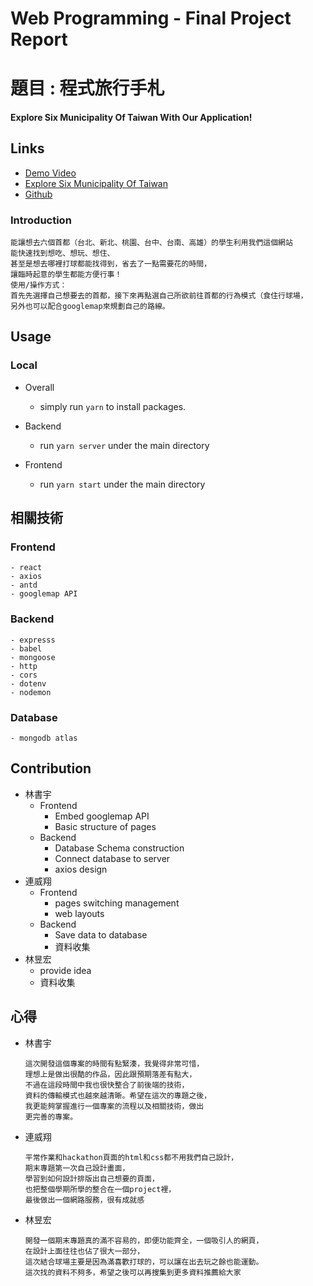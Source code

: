 # Web Programming - Final Project Report
# 題目 : 程式旅行手札
#### Explore Six Municipality Of Taiwan With Our Application!
## Links
* [Demo Video](https://youtu.be/hy1TVrDzkAU)
* [Explore Six Municipality Of Taiwan](https://dogsc729.github.io/1091ntueewebprog_group24/)
* [Github](https://github.com/dogsc729/1091ntueewebprog_group24)

### Introduction
    能讓想去六個首都（台北、新北、桃園、台中、台南、高雄）的學生利用我們這個網站
    能快速找到想吃、想玩、想住、
    甚至是想去哪裡打球都能找得到，省去了一點需要花的時間，
    讓臨時起意的學生都能方便行事！
    使用/操作方式：
    首先先選擇自己想要去的首都，接下來再點選自己所欲前往首都的行為模式（食住行球場，
    另外也可以配合googlemap來規劃自己的路線。
## Usage
### Local
* Overall

    - simply run `yarn` to install packages.

* Backend

    - run `yarn server` under the main directory 

* Frontend
    - run `yarn start` under the main directory
## 相關技術
### Frontend
    - react
    - axios
    - antd
    - googlemap API
### Backend
    - expresss
    - babel
    - mongoose
    - http
    - cors
    - dotenv
    - nodemon

### Database
    - mongodb atlas
## Contribution
* 林書宇
    * Frontend
        * Embed googlemap API
        * Basic structure of pages
    * Backend
        * Database Schema construction
        * Connect database to server
        * axios design
* 連威翔
    * Frontend
        * pages switching management
        * web layouts
    * Backend
        * Save data to database
        * 資料收集
* 林昱宏
    * provide idea
    * 資料收集

## 心得
* 林書宇
    ```
    這次開發這個專案的時間有點緊湊，我覺得非常可惜，
    理想上是做出很酷的作品，因此跟預期落差有點大，
    不過在這段時間中我也很快整合了前後端的技術，
    資料的傳輸模式也越來越清晰。希望在這次的專題之後，
    我更能夠掌握進行一個專案的流程以及相關技術，做出
    更完善的專案。
    ```

* 連威翔
    ```
    平常作業和hackathon頁面的html和css都不用我們自己設計，
    期末專題第一次自己設計畫面，
    學習到如何設計排版出自己想要的頁面，
    也把整個學期所學的整合在一個project裡，
    最後做出一個網路服務，很有成就感
    ```
* 林昱宏
    ```
    開發一個期末專題真的滿不容易的，即便功能齊全，一個吸引人的網頁，
    在設計上面往往也佔了很大一部分，
    這次結合球場主要是因為滿喜歡打球的，可以讓在出去玩之餘也能運動。
    這次找的資料不夠多，希望之後可以再搜集到更多資料推薦給大家
    ```




